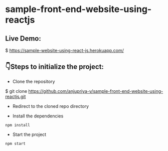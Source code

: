 # sample-front-end-website-using-reactjs

## Live Demo:
$ https://sample-website-using-react-js.herokuapp.com/
## :point_down:Steps to initialize the project:

- Clone the repository

$ git clone https://github.com/anjupriya-v/sample-front-end-website-using-reactjs.git

- Redirect to the cloned repo directory

- Install the dependencies

`npm install`

- Start the project 

`npm start`
